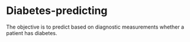 # Diabetes-predicting
 The objective is to predict based on diagnostic measurements whether a patient has diabetes.
